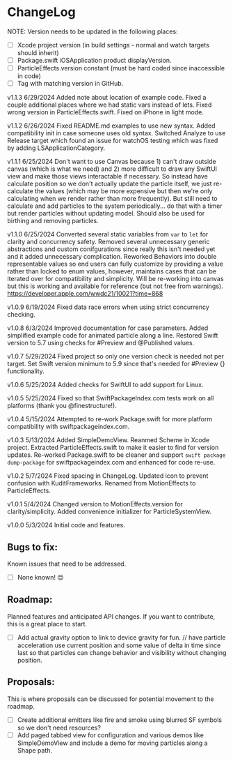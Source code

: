 # ChangeLog

NOTE: Version needs to be updated in the following places:
- [ ] Xcode project version (in build settings - normal and watch targets should inherit)
- [ ] Package.swift iOSApplication product displayVersion.
- [ ] ParticleEffects.version constant (must be hard coded since inaccessible in code)
- [ ] Tag with matching version in GitHub.

v1.1.3 6/29/2024 Added note about location of example code.  Fixed a couple additional places where we had static vars instead of lets.  Fixed wrong version in ParticleEffects.swift.  Fixed on iPhone in light mode.

v1.1.2 6/26/2024 Fixed README.md examples to use new syntax.  Added compatibility init in case someone uses old syntax.  Switched Analyze to use Release target which found an issue for watchOS testing which was fixed by adding LSApplicationCategory.

v1.1.1 6/25/2024 Don't want to use Canvas because 1) can't draw outside canvas (which is what we need) and 2) more difficult to draw any SwiftUI view and make those views interactable if necessary.  So instead have calculate position so we don't actually update the particle itself, we just re-calculate the values (which may be more expensive but then we're only calculating when we render rather than more frequently).  But still need to calculate and add particles to the system periodically... do that with a timer but render particles without updating model.  Should also be used for birthing and removing particles.

v1.1.0 6/25/2024 Converted several static variables from `var` to `let` for clarity and concurrency safety.  Removed several unnecessary generic abstractions and custom conifgurations since really this isn't needed yet and it added unnecessary complication.  Reworked Behaviors into double representable values so end users can fully customize by providing a value rather than locked to enum values, however, maintains cases that can be iterated over for compatibility and simplicity.  Will be re-working into canvas but this is working and available for reference (but not free from warnings).  https://developer.apple.com/wwdc21/10021?time=868

v1.0.9 6/19/2024 Fixed data race errors when using strict concurrency checking.

v1.0.8 6/3/2024 Improved documentation for case parameters.  Added simplified example code for animated particle along a line.  Restored Swift version to 5.7 using checks for #Preview and @Published values.

v1.0.7 5/29/2024 Fixed project so only one version check is needed not per target.  Set Swift version minimum to 5.9 since that's needed for #Preview {} functionality.

v1.0.6 5/25/2024 Added checks for SwiftUI to add support for Linux.

v1.0.5 5/25/2024 Fixed so that SwiftPackageIndex.com tests work on all platforms (thank you @finestructure!).

v1.0.4 5/15/2024 Attempted to re-work Package.swift for more platform compatibility with swiftpackageindex.com.

v1.0.3 5/13/2024 Added SimpleDemoView.  Reanmed Scheme in Xcode project.  Extracted ParticleEffects.swift to make it easier to find for version updates.  Re-worked Package.swift to be cleaner and support `swift package dump-package` for swiftpackageindex.com and enhanced for code re-use.

v1.0.2 5/7/2024  Fixed spacing in ChangeLog.  Updated icon to prevent confusion with KuditFrameworks.  Renamed from MotionEffects to ParticleEffects.

v1.0.1 5/4/2024 Changed version to MotionEffects.version for clarity/simplicity.  Added convenience initializer for ParticleSystemView.

v1.0.0 5/3/2024 Initial code and features.


## Bugs to fix:
Known issues that need to be addressed.

- [ ] None known! 😊 

## Roadmap:
Planned features and anticipated API changes.  If you want to contribute, this is a great place to start.

- [ ] Add actual gravity option to link to device gravity for fun.
// have particle acceleration use current position and some value of delta in time since last so that particles can change behavior and visibility without changing position.

## Proposals:
This is where proposals can be discussed for potential movement to the roadmap.

- [ ] Create additional emitters like fire and smoke using blurred SF symbols so we don't need resources?
- [ ] Add paged tabbed view for configuration and various demos like SimpleDemoView and include a demo for moving particles along a Shape path.
